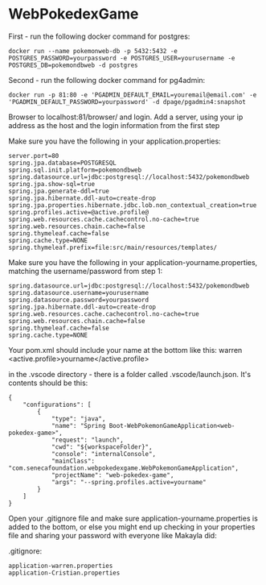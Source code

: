 # WebPokedexGame

First - run the following docker command for postgres:

    docker run --name pokemonweb-db -p 5432:5432 -e POSTGRES_PASSWORD=yourpassword -e POSTGRES_USER=yourusername -e POSTGRES_DB=pokemondbweb -d postgres

Second - run the following docker command for pg4admin:

    docker run -p 81:80 -e 'PGADMIN_DEFAULT_EMAIL=youremail@email.com' -e 'PGADMIN_DEFAULT_PASSWORD=yourpassword' -d dpage/pgadmin4:snapshot

Browser to localhost:81/browser/ and login.  Add a server, using your ip address as the host and the login information from the first step

Make sure you have the following in your application.properties:

    server.port=80
    spring.jpa.database=POSTGRESQL
    spring.sql.init.platform=pokemondbweb
    spring.datasource.url=jdbc:postgresql://localhost:5432/pokemondbweb
    spring.jpa.show-sql=true
    spring.jpa.generate-ddl=true
    spring.jpa.hibernate.ddl-auto=create-drop
    spring.jpa.properties.hibernate.jdbc.lob.non_contextual_creation=true
    spring.profiles.active=@active.profile@
    spring.web.resources.cache.cachecontrol.no-cache=true
    spring.web.resources.chain.cache=false
    spring.thymeleaf.cache=false
    spring.cache.type=NONE
    spring.thymeleaf.prefix=file:src/main/resources/templates/

Make sure you have the following in your application-yourname.properties, matching the username/password from step 1:

    spring.datasource.url=jdbc:postgresql://localhost:5432/pokemondbweb
    spring.datasource.username=yourusername
    spring.datasource.password=yourpassword
    spring.jpa.hibernate.ddl-auto=create-drop
    spring.web.resources.cache.cachecontrol.no-cache=true
    spring.web.resources.chain.cache=false
    spring.thymeleaf.cache=false
    spring.cache.type=NONE

Your pom.xml should include your name at the bottom like this:
	<profiles>
        <profile>
            <id>warren</id>
            <properties>
                <active.profile>yourname</active.profile>
            </properties>
        </profile>
	</profiles>

in the .vscode directory - there is a folder called .vscode/launch.json.  It's contents should be this:

    {
        "configurations": [
            {
                "type": "java",
                "name": "Spring Boot-WebPokemonGameApplication<web-pokedex-game>",
                "request": "launch",
                "cwd": "${workspaceFolder}",
                "console": "internalConsole",
                "mainClass": "com.senecafoundation.webpokedexgame.WebPokemonGameApplication",
                "projectName": "web-pokedex-game",
                "args": "--spring.profiles.active=yourname"
            }
        ]
    }

Open your .gitignore file and make sure application-yourname.properties is added to the bottom, or else you might end up checking in your properties file and sharing your password with everyone like Makayla did:

.gitignore:

    application-warren.properties
    application-Cristian.properties
